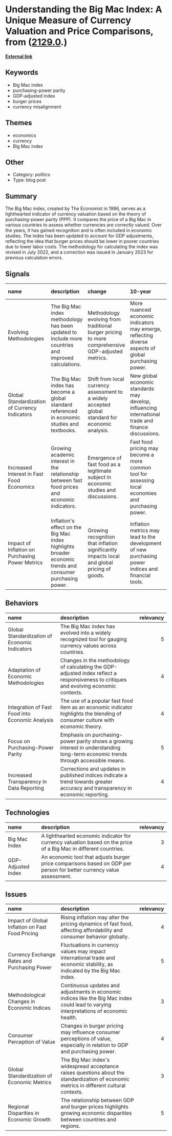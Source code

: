 # __Understanding the Big Mac Index: A Unique Measure of Currency Valuation and Price Comparisons__, from ([2129.0](https://kghosh.substack.com/p/2129.0).)

__[External link](https://www.economist.com/big-mac-index?utm_source=puntofisso&utm_medium=email)__



## Keywords

* Big Mac index
* purchasing-power parity
* GDP-adjusted index
* burger prices
* currency misalignment

## Themes

* economics
* currency
* Big Mac index

## Other

* Category: politics
* Type: blog post

## Summary

The Big Mac index, created by The Economist in 1986, serves as a lighthearted indicator of currency valuation based on the theory of purchasing-power parity (PPP). It compares the price of a Big Mac in various countries to assess whether currencies are correctly valued. Over the years, it has gained recognition and is often included in economic studies. The index has been updated to account for GDP adjustments, reflecting the idea that burger prices should be lower in poorer countries due to lower labor costs. The methodology for calculating the index was revised in July 2022, and a correction was issued in January 2023 for previous calculation errors.

## Signals

| name                                            | description                                                                                               | change                                                                                           | 10-year                                                                                             | driving-force                                                                                                  |   relevancy |
|:------------------------------------------------|:----------------------------------------------------------------------------------------------------------|:-------------------------------------------------------------------------------------------------|:----------------------------------------------------------------------------------------------------|:---------------------------------------------------------------------------------------------------------------|------------:|
| Evolving Methodologies                          | The Big Mac index methodology has been updated to include more countries and improved calculations.       | Methodology evolving from traditional burger pricing to more comprehensive GDP-adjusted metrics. | More nuanced economic indicators may emerge, reflecting diverse aspects of global purchasing power. | The need for improved accuracy and relevance in measuring economic indicators, especially in a changing world. |           4 |
| Global Standardization of Currency Indicators   | The Big Mac index has become a global standard referenced in economic studies and textbooks.              | Shift from local currency assessment to a widely accepted global standard for economic analysis. | New global economic standards may develop, influencing international trade and finance discussions. | The demand for simplified yet effective tools to compare economic conditions across countries.                 |           5 |
| Increased Interest in Fast Food Economics       | Growing academic interest in the relationship between fast food prices and economic indicators.           | Emergence of fast food as a legitimate subject in economic studies and discussions.              | Fast food pricing may become a more common tool for assessing local economies and purchasing power. | The intersection of consumer behavior, globalization, and economic analysis drives this interest.              |           3 |
| Impact of Inflation on Purchasing Power Metrics | Inflation's effect on the Big Mac index highlights broader economic trends and consumer purchasing power. | Growing recognition that inflation significantly impacts local and global pricing of goods.      | Inflation metrics may lead to the development of new purchasing power indices and financial tools.  | Economic instability and consumer awareness of price changes lead to a demand for better metrics.              |           4 |

## Behaviors

| name                                            | description                                                                                                                            |   relevancy |
|:------------------------------------------------|:---------------------------------------------------------------------------------------------------------------------------------------|------------:|
| Global Standardization of Economic Indicators   | The Big Mac index has evolved into a widely recognized tool for gauging currency values across countries.                              |           5 |
| Adaptation of Economic Methodologies            | Changes in the methodology of calculating the GDP-adjusted index reflect a responsiveness to critiques and evolving economic contexts. |           4 |
| Integration of Fast Food into Economic Analysis | The use of a popular fast food item as an economic indicator highlights the blending of consumer culture with economic theory.         |           4 |
| Focus on Purchasing-Power Parity                | Emphasis on purchasing-power parity shows a growing interest in understanding long-term economic trends through accessible means.      |           5 |
| Increased Transparency in Data Reporting        | Corrections and updates in published indices indicate a trend towards greater accuracy and transparency in economic reporting.         |           4 |

## Technologies

| name               | description                                                                                                          |   relevancy |
|:-------------------|:---------------------------------------------------------------------------------------------------------------------|------------:|
| Big Mac Index      | A lighthearted economic indicator for currency valuation based on the price of a Big Mac in different countries.     |           3 |
| GDP-Adjusted Index | An economic tool that adjusts burger price comparisons based on GDP per person for better currency value assessment. |           4 |

## Issues

| name                                            | description                                                                                                                              |   relevancy |
|:------------------------------------------------|:-----------------------------------------------------------------------------------------------------------------------------------------|------------:|
| Impact of Global Inflation on Fast Food Pricing | Rising inflation may alter the pricing dynamics of fast food, affecting affordability and consumer behavior globally.                    |           4 |
| Currency Exchange Rates and Purchasing Power    | Fluctuations in currency values may impact international trade and economic stability, as indicated by the Big Mac index.                |           5 |
| Methodological Changes in Economic Indices      | Continuous updates and adjustments in economic indices like the Big Mac index could lead to varying interpretations of economic health.  |           3 |
| Consumer Perception of Value                    | Changes in burger pricing may influence consumer perceptions of value, especially in relation to GDP and purchasing power.               |           4 |
| Global Standardization of Economic Metrics      | The Big Mac index's widespread acceptance raises questions about the standardization of economic metrics in different cultural contexts. |           3 |
| Regional Disparities in Economic Growth         | The relationship between GDP and burger prices highlights growing economic disparities between countries and regions.                    |           5 |